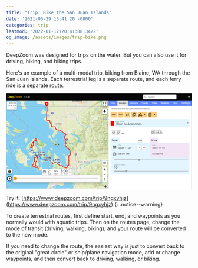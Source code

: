 ```yaml
---
title: "Trip: Bike the San Juan Islands"
date: '2021-06-29 15:41:20 -0800'
categories: trip
lastmod: '2022-01-17T20:41:08.342Z'
og_image: /assets/images/trip-bike.png
---
```


DeepZoom was designed for trips on the water.  But you can also use it for
driving, hiking, and biking trips.

Here's an example of a multi-modal trip, biking from Blaine, WA through the 
San Juan Islands.  Each terrestrial leg is a separate route, and each ferry ride is a separate route.

[![](/assets/images/trip-bike.png)](https://www.deepzoom.com/trip/9ngxyhjz)

Try it: [https://www.deepzoom.com/trip/9ngxyhjz](https://www.deepzoom.com/trip/9ngxyhjz)
{: .notice--warning}

To create terrestrial routes, first define start, end, and waypoints as you normally would with 
aquatic trips.  Then on the routes page, change the mode of transit (driving, walking, biking),
and your route will be converted to the new mode.

If you need to change the route, the easiest way is just to convert back to the original "great circle" or 
ship/plane navigation mode, add or change waypoints, and then convert back to driving, walking, or biking.







